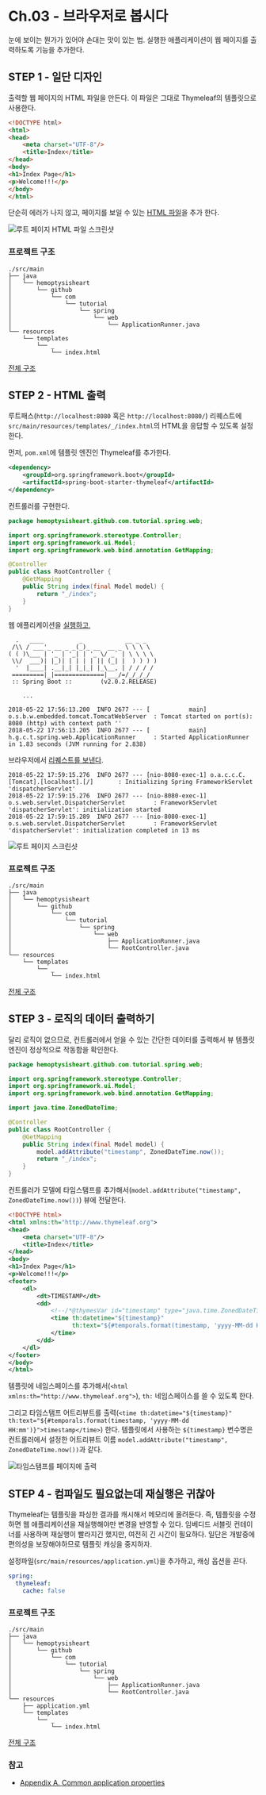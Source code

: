 # Ch.03 - 브라우저로 봅시다

눈에 보이는 뭔가가 있어야 손대는 맛이 있는 법.
실행한 애플리케이션이 웹 페이지를 출력하도록 기능을 추가한다.

## STEP 1 - 일단 디자인

출력할 웹 페이지의 HTML 파일을 만든다. 이 파일은 그대로 Thymeleaf의 템플릿으로 사용한다.

```html
<!DOCTYPE html>
<html>
<head>
    <meta charset="UTF-8"/>
    <title>Index</title>
</head>
<body>
<h1>Index Page</h1>
<p>Welcome!!!</p>
</body>
</html>
```

단순히 에러가 나지 않고, 페이지를 보일 수 있는 [HTML 파일](../../src/main/resources/templates/_/index.html)을 추가 한다.

![루트 페이지 HTML 파일 스크린샷](step_1_index_screenshot.png)

### 프로젝트 구조

```
./src/main
├── java
│   └── hemoptysisheart
│       └── github
│           └── com
│               └── tutorial
│                   └── spring
│                       └── web
│                           └── ApplicationRunner.java
└── resources
    └── templates
        └── _
            └── index.html
```

[전체 구조](step_1_tree.txt)

## STEP 2 - HTML 출력

루트패스(`http://localhost:8080` 혹은 `http://localhost:8080/`) 리퀘스트에 `src/main/resources/templates/_/index.html`의 HTML을 응답할 수 있도록 설정한다.

먼저, `pom.xml`에 템플릿 엔진인 Thymeleaf를 추가한다.

```xml
<dependency>
    <groupId>org.springframework.boot</groupId>
    <artifactId>spring-boot-starter-thymeleaf</artifactId>
</dependency>
```

컨트롤러를 구현한다.

```java
package hemoptysisheart.github.com.tutorial.spring.web;

import org.springframework.stereotype.Controller;
import org.springframework.ui.Model;
import org.springframework.web.bind.annotation.GetMapping;

@Controller
public class RootController {
    @GetMapping
    public String index(final Model model) {
        return "_/index";
    }
}
```

웹 애플리케이션을 [실행하고](step_2_bootup_web_application.log),

```
  .   ____          _            __ _ _
 /\\ / ___'_ __ _ _(_)_ __  __ _ \ \ \ \
( ( )\___ | '_ | '_| | '_ \/ _` | \ \ \ \
 \\/  ___)| |_)| | | | | || (_| |  ) ) ) )
  '  |____| .__|_| |_|_| |_\__, | / / / /
 =========|_|==============|___/=/_/_/_/
 :: Spring Boot ::        (v2.0.2.RELEASE)

    ...

2018-05-22 17:56:13.200  INFO 2677 --- [           main] o.s.b.w.embedded.tomcat.TomcatWebServer  : Tomcat started on port(s): 8080 (http) with context path ''
2018-05-22 17:56:13.205  INFO 2677 --- [           main] h.g.c.t.spring.web.ApplicationRunner     : Started ApplicationRunner in 1.83 seconds (JVM running for 2.838)
```

브라우저에서 [리퀘스트를 보낸다](step_2_request_root_path.log).

```
2018-05-22 17:59:15.276  INFO 2677 --- [nio-8080-exec-1] o.a.c.c.C.[Tomcat].[localhost].[/]       : Initializing Spring FrameworkServlet 'dispatcherServlet'
2018-05-22 17:59:15.276  INFO 2677 --- [nio-8080-exec-1] o.s.web.servlet.DispatcherServlet        : FrameworkServlet 'dispatcherServlet': initialization started
2018-05-22 17:59:15.289  INFO 2677 --- [nio-8080-exec-1] o.s.web.servlet.DispatcherServlet        : FrameworkServlet 'dispatcherServlet': initialization completed in 13 ms
```

![루트 페이지 스크린샷](step_2_request_root_path.png)

### 프로젝트 구조

```
./src/main
├── java
│   └── hemoptysisheart
│       └── github
│           └── com
│               └── tutorial
│                   └── spring
│                       └── web
│                           ├── ApplicationRunner.java
│                           └── RootController.java
└── resources
    └── templates
        └── _
            └── index.html
```

[전체 구조](step_2_tree.txt)

## STEP 3 - 로직의 데이터 출력하기

달리 로직이 없으므로, 컨트롤러에서 얻을 수 있는 간단한 데이터를 출력해서 뷰 템플릿 엔진이 정상적으로 작동함을 확인한다.

```java
package hemoptysisheart.github.com.tutorial.spring.web;

import org.springframework.stereotype.Controller;
import org.springframework.ui.Model;
import org.springframework.web.bind.annotation.GetMapping;

import java.time.ZonedDateTime;

@Controller
public class RootController {
    @GetMapping
    public String index(final Model model) {
        model.addAttribute("timestamp", ZonedDateTime.now());
        return "_/index";
    }
}
```

컨트롤러가 모델에 타임스탬프를 추가해서(`model.addAttribute("timestamp", ZonedDateTime.now())`) 뷰에 전달한다.

```xml
<!DOCTYPE html>
<html xmlns:th="http://www.thymeleaf.org">
<head>
    <meta charset="UTF-8"/>
    <title>Index</title>
</head>
<body>
<h1>Index Page</h1>
<p>Welcome!!!</p>
<footer>
    <dl>
        <dt>TIMESTAMP</dt>
        <dd>
            <!--/*@thymesVar id="timestamp" type="java.time.ZonedDateTime"*/-->
            <time th:datetime="${timestamp}"
                  th:text="${#temporals.format(timestamp, 'yyyy-MM-dd HH:mm')}">timestamp
            </time>
        </dd>
    </dl>
</footer>
</body>
</html>
```

템플릿에 네임스페이스를 추가해서(`<html xmlns:th="http://www.thymeleaf.org">`),
`th:` 네임스페이스를 쓸 수 있도록 한다.

그리고 타임스탬프 어트리뷰트를 출력(`<time th:datetime="${timestamp}" th:text="${#temporals.format(timestamp, 'yyyy-MM-dd HH:mm')}">timestamp</time>`) 한다.
템플릿에서 사용하는 `${timestamp}` 변수명은 컨트롤러에서 설정한 어트리뷰트 이름 `model.addAttribute("timestamp", ZonedDateTime.now())`과 같다.

![타임스탬프를 페이지에 출력](step_3_timestamp_model_attribute_screenshot.png)

## STEP 4 - 컴파일도 필요없는데 재실행은 귀찮아

Thymeleaf는 템플릿을 파싱한 결과를 캐시해서 메모리에 올려둔다. 즉, 템플릿을 수정하면 웹 애플리케이션을 재실행해야만 변경을 반영할 수 있다.
임베디드 서블릿 컨테이너를 사용하며 재실행이 빨라지긴 했지만, 여전히 긴 시간이 필요하다.
일단은 개발중에 편의성을 보장해야하므로 템플릿 캐싱을 중지하자.

설정파일(`src/main/resources/application.yml`)을 추가하고, 캐싱 옵션을 끈다.

```yaml
spring:
  thymeleaf:
    cache: false
```

### 프로젝트 구조

```
./src/main
├── java
│   └── hemoptysisheart
│       └── github
│           └── com
│               └── tutorial
│                   └── spring
│                       └── web
│                           ├── ApplicationRunner.java
│                           └── RootController.java
└── resources
    ├── application.yml
    └── templates
        └── _
            └── index.html
```

[전체 구조](step_4_tree.txt)

### 참고

* [Appendix A. Common application properties](https://docs.spring.io/spring-boot/docs/2.0.2.RELEASE/reference/html/common-application-properties.html)
